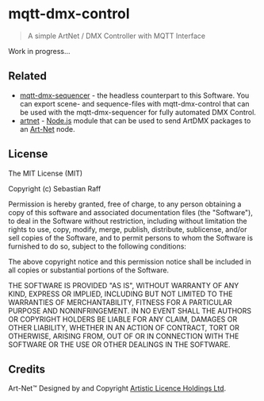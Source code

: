 # mqtt-dmx-control

> A simple ArtNet / DMX Controller with MQTT Interface

Work in progress...


## Related

* [mqtt-dmx-sequencer](https://github.com/hobbyquaker/mqtt-dmx-sequencer) - the headless counterpart to this 
Software. You can export scene- and sequence-files with mqtt-dmx-control that can be used with the mqtt-dmx-sequencer 
for fully automated DMX Control.
* [artnet](https://github.com/hobbyquaker/artnet) - [Node.js](http://nodejs.org) module that can be used to send ArtDMX 
packages to an [Art-Net](http://en.wikipedia.org/wiki/Art-Net) node.


## License

The MIT License (MIT)

Copyright (c) Sebastian Raff 

Permission is hereby granted, free of charge, to any person obtaining a copy
of this software and associated documentation files (the "Software"), to deal
in the Software without restriction, including without limitation the rights
to use, copy, modify, merge, publish, distribute, sublicense, and/or sell
copies of the Software, and to permit persons to whom the Software is
furnished to do so, subject to the following conditions:

The above copyright notice and this permission notice shall be included in all
copies or substantial portions of the Software.

THE SOFTWARE IS PROVIDED "AS IS", WITHOUT WARRANTY OF ANY KIND, EXPRESS OR
IMPLIED, INCLUDING BUT NOT LIMITED TO THE WARRANTIES OF MERCHANTABILITY,
FITNESS FOR A PARTICULAR PURPOSE AND NONINFRINGEMENT. IN NO EVENT SHALL THE
AUTHORS OR COPYRIGHT HOLDERS BE LIABLE FOR ANY CLAIM, DAMAGES OR OTHER
LIABILITY, WHETHER IN AN ACTION OF CONTRACT, TORT OR OTHERWISE, ARISING FROM,
OUT OF OR IN CONNECTION WITH THE SOFTWARE OR THE USE OR OTHER DEALINGS IN THE
SOFTWARE.


## Credits

Art-Net™ Designed by and Copyright [Artistic Licence Holdings Ltd](http://www.artisticlicence.com/).

[mit-badge]: https://img.shields.io/badge/License-MIT-blue.svg?style=flat
[mit-url]: LICENSE
